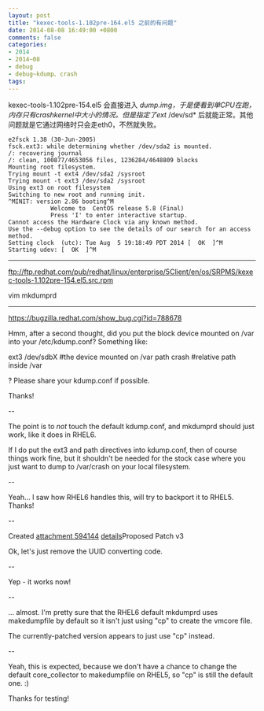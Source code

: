 ```yaml
---
layout: post
title: "kexec-tools-1.102pre-164.el5 之前的有问题"
date: 2014-08-08 16:49:00 +0800
comments: false
categories:
- 2014
- 2014~08
- debug
- debug~kdump、crash
tags:
---
```

kexec-tools-1.102pre-154.el5 会直接进入 *dump.img，于是便看到单CPU在跑，内存只有crashkernel中大小的情况。但是指定了ext* /dev/sd* 后就能正常。其他问题就是它通过网络时只会走eth0，不然就失败。

```
e2fsck 1.38 (30-Jun-2005)
fsck.ext3: while determining whether /dev/sda2 is mounted.
/: recovering journal
/: clean, 100877/4653056 files, 1236284/4648809 blocks
Mounting root filesystem.
Trying mount -t ext4 /dev/sda2 /sysroot
Trying mount -t ext3 /dev/sda2 /sysroot
Using ext3 on root filesystem
Switching to new root and running init.
^MINIT: version 2.86 booting^M
            Welcome to  CentOS release 5.8 (Final)
            Press 'I' to enter interactive startup.
Cannot access the Hardware Clock via any known method.
Use the --debug option to see the details of our search for an access method.
Setting clock  (utc): Tue Aug  5 19:18:49 PDT 2014 [  OK  ]^M
Starting udev: [  OK  ]^M
```

-------------------

ftp://ftp.redhat.com/pub/redhat/linux/enterprise/5Client/en/os/SRPMS/kexec-tools-1.102pre-154.el5.src.rpm

vim mkdumprd

-----------

https://bugzilla.redhat.com/show_bug.cgi?id=788678

Hmm, after a second thought, did you put the block device mounted on /var into your /etc/kdump.conf? Something like:

ext3 /dev/sdbX  #the device mounted on /var
path crash  #relative path inside /var

? Please share your kdump.conf if possible.

Thanks!

--

The point is to _not_ touch the default kdump.conf, and mkdumprd should just work, like it does in RHEL6.

If I do put the ext3 and path directives into kdump.conf, then of course things work fine, but it shouldn't be needed for the stock case where you just want to dump to /var/crash on your local filesystem.

--

Yeah... I saw how RHEL6 handles this, will try to backport it to RHEL5.
Thanks!

--

Created [attachment 594144](https://bugzilla.redhat.com/attachment.cgi?id=594144&action=diff) [details](https://bugzilla.redhat.com/attachment.cgi?id=594144&action=edit)Proposed Patch v3

Ok, let's just remove the UUID converting code.

--

Yep - it works now!

--

... almost. I'm pretty sure that the RHEL6 default mkdumprd uses makedumpfile by default so it isn't just using "cp" to create the vmcore file.

The currently-patched version appears to just use "cp" instead.

--

Yeah, this is expected, because we don't have a chance to change the default core_collector to makedumpfile on RHEL5, so "cp" is still the default one. :)

Thanks for testing!

